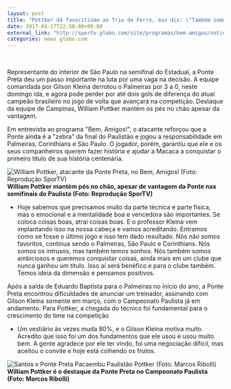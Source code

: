 ```yaml
---
layout: post
title: "Pottker dá favoritismo ao Trio de Ferro, mas diz: \"Também somos ambiciosos\""
date: 2017-04-17T22:58:00+00:00
external_link: "http://sportv.globo.com/site/programas/bem-amigos/noticia/2017/04/pottker-da-favoritismo-ao-trio-de-ferro-mas-diz-tambem-somos-ambiciosos.html"
categories: news globo.com
---
```

&nbsp;

Representante do interior de São Paulo na semifinal do Estadual, a Ponte Preta deu um passo importante na luta por uma vaga na decisão. A equipe comandada por Gilson Kleina derrotou o Palmeiras por 3 a 0, neste domingo ida, e agora pode perder por até dois gols de diferença do atual campeão brasileiro no jogo de volta que avançará na competição. Destaque da equipe de Campinas, William Pottker mantém os pés no chão apesar da vantagem.

Em entrevista ao programa "Bem, Amigos!", o atacante reforçou que a Ponte ainda é a "zebra" da final do Paulistão e jogou a responsabilidade em Palmeiras, Corinthians e São Paulo. O jogador, porém, garantiu que ele e os seus companheiros querem fazer história e ajudar a Macaca a conquistar o primeiro título de sua história centenária.

 ![William Pottker, atacante da Ponte Preta, no Bem, Amigos! (Foto: Reprodução SporTV)](http://s2.glbimg.com/AjV5i5rI7MquL3lak0nf0vkri7Y=/135x0:1049x760/300x250/s.glbimg.com/es/ge/f/original/2017/04/17/pottker.png "William Pottker, atacante da Ponte Preta, no Bem, Amigos! (Foto: Reprodução SporTV)")**William Pottker mantém pés no chão, apesar de vantagem da Ponte nas semifinais do Paulista (Foto: Reprodução SporTV)**

- Hoje sabemos que precisamos muito da parte técnica e parte física, mas o emocional e a mentalidade boa e vencedora são importantes. Se coloca coisas boas, atrai coisas boas. E o professor Kleina vem implantando isso na nossa cabeça e vamos acreditando. Entramos como se fosse o último jogo e isso tem dado resultado. Nós não somos favoritos, continua sendo o Palmeiras, São Paulo e Corinthians. Nós somos os intrusos, mas também temos sonhos. Nós também somos ambiciosos e queremos conquistar coisas, ainda mais em um clube que nunca ganhou um título. Isso aí será benéfico e para o clube também. Temos ideia da dimensão e pensamos positivos.

Após a saída de Eduardo Baptista para o Palmeiras no início do ano, a Ponte Preta encontrou dificuldades de anunciar um treinador, assinando com Gilson Kleina somente em março, com o Campeonato Paulista já em andamento. Para Pottker, a chegada do técnico foi fundamental para o crescimento do time na competição

- Um vestiário às vezes muda 80%, e o Gilson Kleina motiva muito. Acredito que isso foi um dos fundamentos que ele usou e usou muito bem. A gente agradece por ele ter vindo, foi uma negociação difícil, mas aceitou o convite e hoje está colhendo os frutos.&nbsp;

 ![Santos x Ponte Preta Pacaembu Paulistão Pottker (Foto: Marcos Ribolli)](http://s2.glbimg.com/TjXSdAmFnSdFmB4JInW4Ht_3w4E=/238x154:1659x771/690x300/s.glbimg.com/es/ge/f/original/2017/04/10/pottker01_yNlxGTM.jpg "Santos x Ponte Preta Pacaembu Paulistão Pottker (Foto: Marcos Ribolli)")**William Pottker é o destaque da Ponte Preta no Campeonato Paulista (Foto: Marcos Ribolli)**

